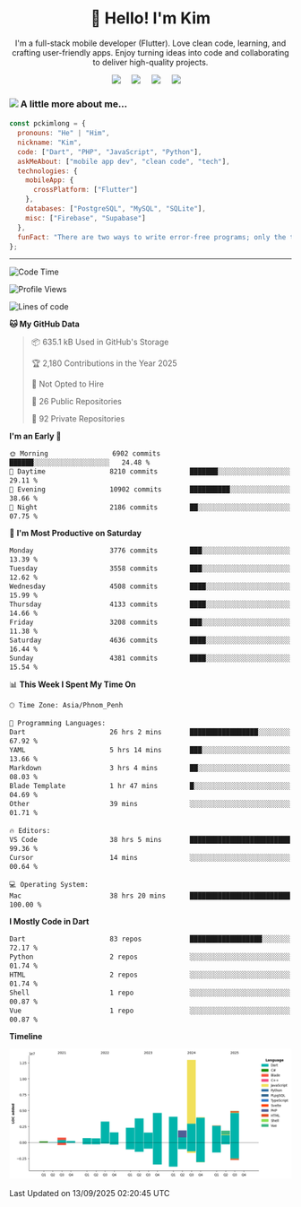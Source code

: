<h1 align="center">👋 Hello! I'm Kim</h1>

<p align="center">
   I'm a full-stack mobile developer (Flutter). Love clean code, learning, and crafting user-friendly apps. Enjoy turning ideas into code and collaborating to deliver high-quality projects.
</p>

<p align="center">
  <a href="mailto:pochkimlong88@gmail.com"><img src="https://img.shields.io/badge/gmail-%23D14836.svg?&style=for-the-badge&logo=gmail&logoColor=white" /></a>&nbsp;&nbsp;&nbsp;&nbsp;
  <a href="https://t.me/pochkimlong/"><img src="https://img.shields.io/badge/telegram-%230077B5.svg?&style=for-the-badge&logo=telegram&logoColor=white" /></a>&nbsp;&nbsp;&nbsp;&nbsp;
  <a href="https://www.youtube.com/@PochKimlong/"><img src="https://img.shields.io/badge/youtube-%23dc2743.svg?&style=for-the-badge&logo=youtube&logoColor=white" /></a>&nbsp;&nbsp;&nbsp;&nbsp;
  <a href="https://www.tiktok.com/@pckimlong/"><img src="https://img.shields.io/badge/tiktok-%23000000.svg?&style=for-the-badge&logo=tiktok&logoColor=white" /></a>&nbsp;&nbsp;&nbsp;&nbsp;
</p>

### <img src="https://media.giphy.com/media/VgCDAzcKvsR6OM0uWg/giphy.gif" width="50"> A little more about me...  

```javascript
const pckimlong = {
  pronouns: "He" | "Him",
  nickname: "Kim",
  code: ["Dart", "PHP", "JavaScript", "Python"],
  askMeAbout: ["mobile app dev", "clean code", "tech"],
  technologies: {
    mobileApp: {
      crossPlatform: ["Flutter"]
    },
    databases: ["PostgreSQL", "MySQL", "SQLite"],
    misc: ["Firebase", "Supabase"]
  },
  funFact: "There are two ways to write error-free programs; only the third one works."
};
```
---

<!--START_SECTION:waka-->
![Code Time](http://img.shields.io/badge/Code%20Time-2%2C125%20hrs%2046%20mins-blue)

![Profile Views](http://img.shields.io/badge/Profile%20Views-1-blue)

![Lines of code](https://img.shields.io/badge/From%20Hello%20World%20I%27ve%20Written-52.1%20million%20lines%20of%20code-blue)

**🐱 My GitHub Data** 

> 📦 635.1 kB Used in GitHub's Storage 
 > 
> 🏆 2,180 Contributions in the Year 2025
 > 
> 🚫 Not Opted to Hire
 > 
> 📜 26 Public Repositories 
 > 
> 🔑 92 Private Repositories 
 > 
**I'm an Early 🐤** 

```text
🌞 Morning                6902 commits        ██████░░░░░░░░░░░░░░░░░░░   24.48 % 
🌆 Daytime                8210 commits        ███████░░░░░░░░░░░░░░░░░░   29.11 % 
🌃 Evening                10902 commits       ██████████░░░░░░░░░░░░░░░   38.66 % 
🌙 Night                  2186 commits        ██░░░░░░░░░░░░░░░░░░░░░░░   07.75 % 
```
📅 **I'm Most Productive on Saturday** 

```text
Monday                   3776 commits        ███░░░░░░░░░░░░░░░░░░░░░░   13.39 % 
Tuesday                  3558 commits        ███░░░░░░░░░░░░░░░░░░░░░░   12.62 % 
Wednesday                4508 commits        ████░░░░░░░░░░░░░░░░░░░░░   15.99 % 
Thursday                 4133 commits        ████░░░░░░░░░░░░░░░░░░░░░   14.66 % 
Friday                   3208 commits        ███░░░░░░░░░░░░░░░░░░░░░░   11.38 % 
Saturday                 4636 commits        ████░░░░░░░░░░░░░░░░░░░░░   16.44 % 
Sunday                   4381 commits        ████░░░░░░░░░░░░░░░░░░░░░   15.54 % 
```


📊 **This Week I Spent My Time On** 

```text
🕑︎ Time Zone: Asia/Phnom_Penh

💬 Programming Languages: 
Dart                     26 hrs 2 mins       █████████████████░░░░░░░░   67.92 % 
YAML                     5 hrs 14 mins       ███░░░░░░░░░░░░░░░░░░░░░░   13.66 % 
Markdown                 3 hrs 4 mins        ██░░░░░░░░░░░░░░░░░░░░░░░   08.03 % 
Blade Template           1 hr 47 mins        █░░░░░░░░░░░░░░░░░░░░░░░░   04.69 % 
Other                    39 mins             ░░░░░░░░░░░░░░░░░░░░░░░░░   01.71 % 

🔥 Editors: 
VS Code                  38 hrs 5 mins       █████████████████████████   99.36 % 
Cursor                   14 mins             ░░░░░░░░░░░░░░░░░░░░░░░░░   00.64 % 

💻 Operating System: 
Mac                      38 hrs 20 mins      █████████████████████████   100.00 % 
```

**I Mostly Code in Dart** 

```text
Dart                     83 repos            ██████████████████░░░░░░░   72.17 % 
Python                   2 repos             ░░░░░░░░░░░░░░░░░░░░░░░░░   01.74 % 
HTML                     2 repos             ░░░░░░░░░░░░░░░░░░░░░░░░░   01.74 % 
Shell                    1 repo              ░░░░░░░░░░░░░░░░░░░░░░░░░   00.87 % 
Vue                      1 repo              ░░░░░░░░░░░░░░░░░░░░░░░░░   00.87 % 
```



**Timeline**

![Lines of Code chart](https://raw.githubusercontent.com/pckimlong/pckimlong/main/assets/bar_graph.png)


 Last Updated on 13/09/2025 02:20:45 UTC
<!--END_SECTION:waka-->

<!---
PochKimlong/PochKimlong is a ✨ special ✨ repository because its `README.md` (this file) appears on your GitHub profile.
You can click the Preview link to take a look at your changes.
--->
